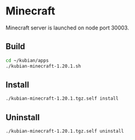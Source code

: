 # Minecraft
Minecraft server is launched on node port 30003.

## Build
```bash
cd ~/kubian/apps
./kubian-minecraft-1.20.1.sh
```

## Install
```bash
./kubian-minecraft-1.20.1.tgz.self install
```

## Uninstall
```bash
./kubian-minecraft-1.20.1.tgz.self uninstall
```